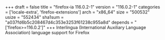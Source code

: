 +++
draft = false
title = "firefox-ia 116.0.2-1"
version = "116.0.2-1"
categories = ['locale-extra', 'firefox-extensions']
arch = "x86_64"
size = "500532"
usize = "552434"
sha1sum = "a037fd6b5c208467d4c353e3253f61238c955a8d"
depends = "['firefox>=116.0.2']"
+++
Interlingua (International Auxiliary Language Association) language support for Firefox